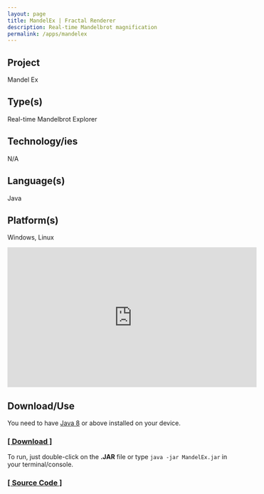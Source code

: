 ```yaml
---
layout: page
title: MandelEx | Fractal Renderer
description: Real-time Mandelbrot magnification
permalink: /apps/mandelex
---
```


## Project
Mandel Ex

## Type(s)
Real-time Mandelbrot Explorer

## Technology/ies
N/A

## Language(s)
Java

## Platform(s)
Windows, Linux

<iframe width="560" height="315" src="https://www.youtube.com/embed/xIjsIrgbri4?si=whFwzqq1wvIaj6_H" title="YouTube video player" frameborder="0" allow="accelerometer; autoplay; clipboard-write; encrypted-media; gyroscope; picture-in-picture; web-share" referrerpolicy="strict-origin-when-cross-origin" allowfullscreen></iframe>

## Download/Use
You need to have [Java 8](https://www.java.com/en/) or above installed on your device.

### [[ Download ]](https://github.com/diztil/mandelbrot-explorer/releases/download/v1.3/MandelEx.jar)
To run, just double-click on the **.JAR** file or type `java -jar MandelEx.jar` in your terminal/console.

### [[ Source Code ]](https://github.com/diztil/mandelbrot-explorer)
